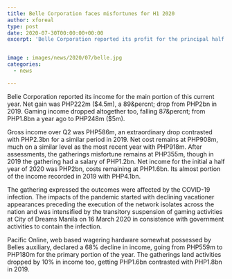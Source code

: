 ```yaml
---
title: Belle Corporation faces misfortunes for H1 2020
author: xforeal 
type: post
date: 2020-07-30T00:00:00+00:00
excerpt: 'Belle Corporation reported its profit for the principal half of this year '


image : images/news/2020/07/belle.jpg
categories:
  - news

---
```

<span data-contrast="auto">Belle Corporation reported its income for the main portion of this current year. Net gain was PHP222m ($4.5m), a 89&percnt; drop from PHP2bn in 2019. Gaming income dropped altogether too, falling 87&percnt; from PHP1.8bn a year ago to PHP248m ($5m). </span><span data-ccp-props='{"134233117":true,"134233118":true,"201341983":0,"335559739":200,"335559740":240}' />

<span data-contrast="auto">Gross income over Q2 was PHP586m, an extraordinary drop contrasted with PHP2.3bn for a similar period in 2019. Net cost remains at PHP908m, much on a similar level as the most recent year with PHP918m. After assessments, the gatherings misfortune remains at PHP355m, though in 2019 the gathering had a salary of PHP1.2bn. Net income for the initial a half year of 2020 was PHP2bn, costs remaining at PHP1.6bn. </span><span data-contrast="auto">Its </span><span data-contrast="auto">almost portion of the income recorded in 2019 with PHP4.1bn. </span><span data-ccp-props='{"134233117":true,"134233118":true,"201341983":0,"335559739":200,"335559740":240}' />

<span data-contrast="auto">The gathering expressed the outcomes were affected by the COVID-19 infection. The impacts of the pandemic started with declining vacationer appearances preceding the execution of the network isolates across the nation and was intensified by the transitory suspension of gaming activities at City of Dreams Manila on 16 March 2020 in consistence with government activities to contain the infection. </span><span data-ccp-props='{"134233117":true,"134233118":true,"201341983":0,"335559739":200,"335559740":240}' />

<span data-contrast="auto">Pacific Online, web based wagering hardware somewhat possessed by Belles auxiliary, declared a 68&percnt; decline in income, going from PHP559m to PHP180m for the primary portion of the year. The gatherings land activities dropped by 10&percnt; in income too, getting PHP1.6bn contrasted with PHP1.8bn in 2019. </span><span data-ccp-props='{"134233117":true,"134233118":true,"201341983":0,"335559739":200,"335559740":240}' />

<span data-ccp-props='{"201341983":0,"335559739":200,"335559740":276}' />
